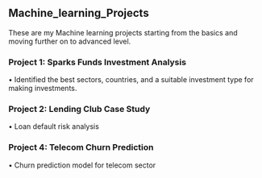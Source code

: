 ﻿## Machine_learning_Projects

These are my Machine learning projects starting from the basics and moving further on to advanced level.

### Project 1: Sparks Funds Investment Analysis

• Identified the best sectors, countries, and a suitable investment type for making investments.

### Project 2: Lending Club Case Study

• Loan default risk analysis

### Project 4: Telecom Churn Prediction

• Churn prediction model for telecom sector
